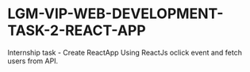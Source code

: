 # LGM-VIP-WEB-DEVELOPMENT-TASK-2-REACT-APP
Internship task  - Create ReactApp Using ReactJs oclick event and fetch users from API.


